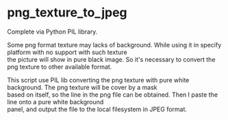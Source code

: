 # png_texture_to_jpeg
Complete via Python PIL library.

Some png format texture may lacks of background. While using it in specify platform with no support with such texture\
the picture will show in pure black image. So it's necessary to convert the png texture to other available format.


This script use PIL lib converting the png texture with pure white background. The png texture will be cover by a mask\
based on itself, so the line in the png file can be obtained. Then I paste the line onto a pure white background\
panel, and output the file to the local filesystem in JPEG format.
